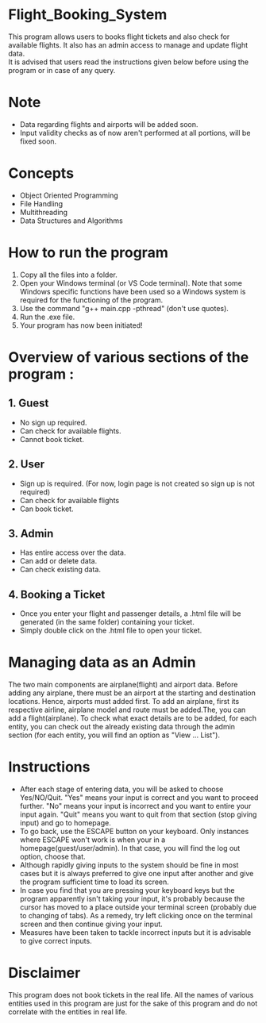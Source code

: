 # Flight_Booking_System

This program allows users to books flight tickets and also check for available flights. It also has an admin access to manage and update flight data.   
It is advised that users read the instructions given below before using the program or in case of any query.

# Note
- Data regarding flights and airports will be added soon.
- Input validity checks as of now aren't performed at all portions, will be fixed soon.

# Concepts

- Object Oriented Programming
- File Handling
- Multithreading
- Data Structures and Algorithms

# How to run the program

1. Copy all the files into a folder.
2. Open your Windows terminal (or VS Code terminal). Note that some Windows specific functions have been used so a Windows system is required for the functioning of the program.
3. Use the command "g++ main.cpp -pthread" (don't use quotes).
4. Run the .exe file.
5. Your program has now been initiated!

# Overview of various sections of the program :

## 1. Guest

- No sign up required.
- Can check for available flights.
- Cannot book ticket.

## 2. User

- Sign up is required. (For now, login page is not created so sign up is not required)
- Can check for available flights
- Can book ticket.

## 3. Admin

- Has entire access over the data.
- Can add or delete data.
- Can check existing data.

## 4. Booking a Ticket

- Once you enter your flight and passenger details, a .html file will be generated (in the same folder) containing your ticket.
- Simply double click on the .html file to open your ticket. 

# Managing data as an Admin

The two main components are airplane(flight) and airport data. Before adding any airplane, there must be an airport at the starting and destination locations. Hence, airports must added first. To add an airplane, first its respective airline, airplane model and route must be added.The, you can add a flight(airplane). To check what exact details are to be added, for each entity, you can check out the already existing data through the admin section (for each entity, you will find an option as "View ... List").

# Instructions

- After each stage of entering data, you will be asked to choose Yes/NO/Quit. "Yes" means your input is correct and you want to proceed further. "No" means your input is incorrect and you want to entire your input again. "Quit" means you want to quit from that section (stop giving input) and go to homepage.
- To go back, use the ESCAPE button on your keyboard. Only instances where ESCAPE won't work is when your in a homepage(guest/user/admin). In that case, you will find the log out option, choose that.
- Although rapidly giving inputs to the system should be fine in most cases but it is always preferred to give one input after another and give the program sufficient time to load its screen.
- In case you find that you are pressing your keyboard keys but the program apparently isn't taking your input, it's probably because the cursor has moved to a place outside your terminal screen (probably due to changing of tabs). As a remedy, try left clicking once on the terminal screen and then continue giving your input.
- Measures have been taken to tackle incorrect inputs but it is advisable to give correct inputs.
<!-- - Regarding ticket css file. -->

# Disclaimer

This program does not book tickets in the real life. All the names of various entities used in this program are just for the sake of this program and do not correlate with the entities in real life.
